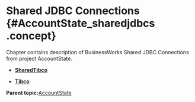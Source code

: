 # Shared JDBC Connections {#AccountState_sharedjdbcs .concept}

Chapter contains description of BusinessWorks Shared JDBC Connections from project AccountState.

-   **[SharedTibco](../../../projects/AccountState/SharedConnections/SharedTibco.sharedjdbc.md)**  

-   **[Tibco](../../../projects/AccountState/SharedConnections/Tibco.sharedjdbc.md)**  


**Parent topic:**[AccountState](../../../projects/AccountState/AccountState.md)

